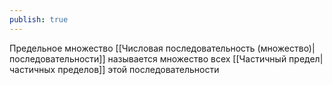 ```yaml
---
publish: true
---
```


Предельное множество [[Числовая последовательность (множество)|последовательности]] называется множество всех [[Частичный предел|частичных пределов]] этой последовательности